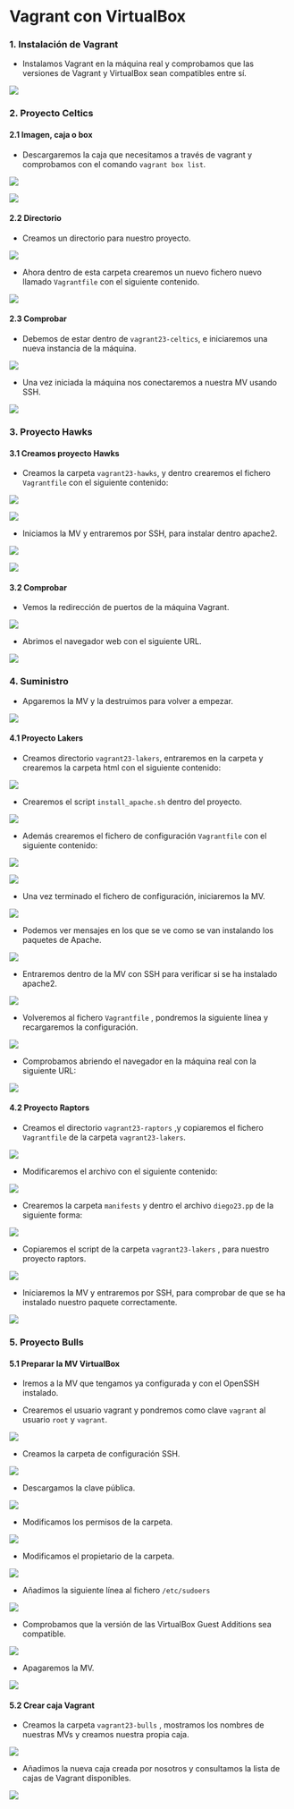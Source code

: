 # **Vagrant con VirtualBox**

### **1. Instalación de Vagrant**

- Instalamos Vagrant en la máquina real y comprobamos que las versiones de Vagrant y VirtualBox sean compatibles entre sí.

![](img/001.png)

### **2. Proyecto Celtics**

#### **2.1 Imagen, caja o box**

- Descargaremos la caja que necesitamos a través de vagrant y comprobamos con el comando ``vagrant box list``.

![](img/002.png)

![](img/003.png)

#### **2.2 Directorio**

- Creamos un directorio para nuestro proyecto.

![](img/004.png)

- Ahora dentro de esta carpeta crearemos un nuevo fichero nuevo llamado ``Vagrantfile`` con el siguiente contenido.

![](img/006.png)

#### **2.3 Comprobar**

- Debemos de estar dentro de `vagrant23-celtics`, e iniciaremos una nueva instancia de la máquina.

![](img/008.png)

- Una vez iniciada la máquina nos conectaremos a nuestra MV usando SSH.

![](img/009.png)

### **3. Proyecto Hawks**

#### **3.1 Creamos proyecto Hawks**

- Creamos la carpeta `vagrant23-hawks`, y dentro crearemos el fichero `Vagrantfile` con el siguiente contenido:

![](img/035.png)

![](img/013.png)

- Iniciamos la MV y entraremos por SSH, para instalar dentro apache2.

![](img/016.png)

![](img/017.png)

#### **3.2 Comprobar**

- Vemos la redirección de puertos de la máquina Vagrant.

![](img/015.png)

- Abrimos el navegador web con el siguiente URL.

![](img/018.png)

### **4. Suministro**

- Apgaremos la MV y la destruimos para volver a empezar.

![](img/019.png)

#### **4.1 Proyecto Lakers**

- Creamos directorio `vagrant23-lakers`, entraremos en la carpeta y crearemos la carpeta html con el siguiente contenido:

![](img/020.png)

- Crearemos el script `install_apache.sh` dentro del proyecto.

![](img/021.png)

- Además crearemos el fichero de configuración `Vagrantfile` con el siguiente contenido:

![](img/024.png)

![](img/023.png)

- Una vez terminado el fichero de configuración, iniciaremos la MV.

![](img/025.png)

- Podemos ver mensajes en los que se ve como se van instalando los paquetes de Apache.

![](img/026.png)

- Entraremos dentro de la MV  con SSH para verificar si se ha instalado apache2.

![](img/027.png)

- Volveremos al fichero `Vagrantfile` , pondremos la siguiente línea y recargaremos la configuración.

![](img/028.png)

- Comprobamos abriendo el navegador en la máquina real con la siguiente URL:

![](img/029.png)

#### **4.2 Proyecto Raptors**

- Creamos el directorio `vagrant23-raptors` ,y copiaremos el fichero ``Vagrantfile`` de la carpeta `vagrant23-lakers`.

![](img/036.png)

- Modificaremos el archivo con el siguiente contenido:

![](img/032.png)

- Crearemos la carpeta `manifests` y dentro el archivo `diego23.pp` de la siguiente forma:

![](img/031.png)

- Copiaremos el script de la carpeta `vagrant23-lakers` , para nuestro proyecto raptors.

![](img/033.png)

- Iniciaremos la MV y entraremos por SSH, para comprobar de que se ha instalado nuestro paquete correctamente.

![](img/034.png)

### **5. Proyecto Bulls**

#### **5.1 Preparar la MV VirtualBox**

- Iremos a la MV que tengamos ya configurada y con el OpenSSH instalado.

- Crearemos el usuario vagrant y pondremos como clave `vagrant` al usuario ``root`` y ``vagrant``.

![](img/100.png)

- Creamos la carpeta de configuración SSH.

![](img/101.png)

- Descargamos la clave pública.

![](img/102.png)

- Modificamos los permisos de la carpeta.

![](img/103.png)

- Modificamos el propietario de la carpeta.

![](img/104.png)

- Añadimos la siguiente línea al fichero `/etc/sudoers`

![](img/105.png)

- Comprobamos que la versión de las VirtualBox Guest Additions sea compatible.

![](img/106.png)

- Apagaremos la MV.

![](img/110.png)

#### **5.2 Crear caja Vagrant**

- Creamos la carpeta `vagrant23-bulls` , mostramos los nombres de nuestras MVs y creamos nuestra propia caja.

![](img/109.png)

- Añadimos la nueva caja creada por nosotros y consultamos la lista de cajas de Vagrant disponibles.

![](img/111.png)
